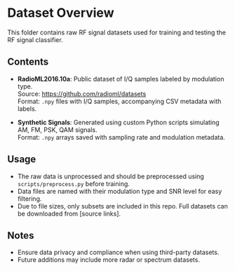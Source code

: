 # Dataset Overview

This folder contains raw RF signal datasets used for training and testing the RF signal classifier.

## Contents

- **RadioML2016.10a**: Public dataset of I/Q samples labeled by modulation type.  
  Source: https://github.com/radioml/datasets  
  Format: `.npy` files with I/Q samples, accompanying CSV metadata with labels.

- **Synthetic Signals**: Generated using custom Python scripts simulating AM, FM, PSK, QAM signals.  
  Format: `.npy` arrays saved with sampling rate and modulation metadata.

## Usage

- The raw data is unprocessed and should be preprocessed using `scripts/preprocess.py` before training.
- Data files are named with their modulation type and SNR level for easy filtering.
- Due to file sizes, only subsets are included in this repo. Full datasets can be downloaded from [source links].

## Notes

- Ensure data privacy and compliance when using third-party datasets.
- Future additions may include more radar or spectrum datasets.
